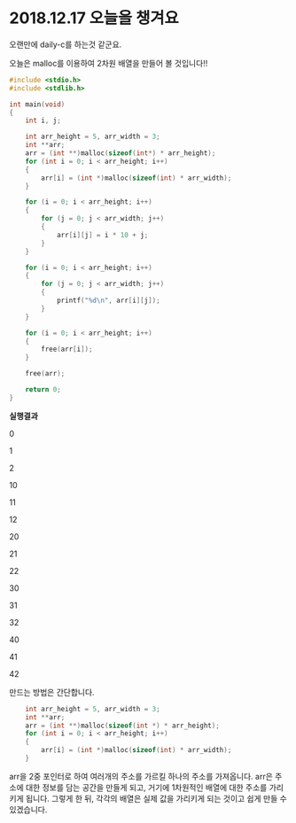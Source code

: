 # 2018.12.17 오늘을 챙겨요

오랜만에 daily-c를 하는것 같군요.

오늘은 malloc를 이용하여 2차원 배열을 만들어 볼 것입니다!!



~~~C
#include <stdio.h>
#include <stdlib.h>

int main(void)
{
	int i, j;

	int arr_height = 5, arr_width = 3;
	int **arr;
	arr = (int **)malloc(sizeof(int*) * arr_height);
	for (int i = 0; i < arr_height; i++)
	{
		arr[i] = (int *)malloc(sizeof(int) * arr_width);
	}

	for (i = 0; i < arr_height; i++)
	{
		for (j = 0; j < arr_width; j++)
		{
			arr[i][j] = i * 10 + j;
		}
	}

	for (i = 0; i < arr_height; i++)
	{
		for (j = 0; j < arr_width; j++)
		{
			printf("%d\n", arr[i][j]);
		}
	}

	for (i = 0; i < arr_height; i++)
	{
		free(arr[i]);
	}

	free(arr);

	return 0;
}
~~~

**실행결과**

0

1

2

10

11

12

20

21

22

30

31

32

40

41

42



만드는 방법은 간단합니다.

~~~C
	int arr_height = 5, arr_width = 3;
	int **arr;
	arr = (int **)malloc(sizeof(int *) * arr_height);
	for (int i = 0; i < arr_height; i++)
	{
		arr[i] = (int *)malloc(sizeof(int) * arr_width);
	}
~~~

arr을 2중 포인터로 하여 여러개의 주소를 가르킬 하나의 주소를 가져옵니다. arr은 주소에 대한 정보를 담는 공간을 만들게 되고, 거기에 1차원적인 배열에 대한 주소를 가리키게 됩니다. 그렇게 한 뒤, 각각의 배열은 실제 값을 가리키게 되는 것이고 쉽게 만들 수 있겠습니다.
